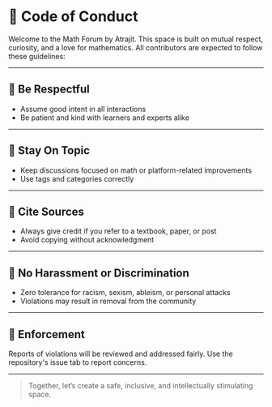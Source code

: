 # 📜 Code of Conduct

Welcome to the Math Forum by Atrajit. This space is built on mutual respect, curiosity, and a love for mathematics. All contributors are expected to follow these guidelines:

---

## 💬 Be Respectful

- Assume good intent in all interactions
- Be patient and kind with learners and experts alike

---

## 🧠 Stay On Topic

- Keep discussions focused on math or platform-related improvements
- Use tags and categories correctly

---

## 🧾 Cite Sources

- Always give credit if you refer to a textbook, paper, or post
- Avoid copying without acknowledgment

---

## 🚫 No Harassment or Discrimination

- Zero tolerance for racism, sexism, ableism, or personal attacks
- Violations may result in removal from the community

---

## 🧭 Enforcement

Reports of violations will be reviewed and addressed fairly. Use the repository's issue tab to report concerns.

---

> Together, let’s create a safe, inclusive, and intellectually stimulating space.
